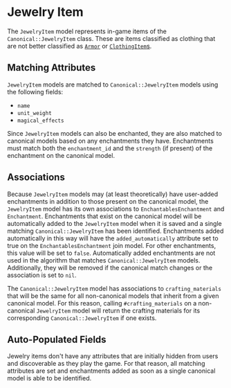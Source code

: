 # Jewelry Item

The `JewelryItem` model represents in-game items of the `Canonical::JewelryItem` class. These are items classified as clothing that are not better classified as [`Armor`](/docs/in_game_items/armor.md) or [`ClothingItem`s](/docs/in_game_items/clothing-item.md).

## Matching Attributes

`JewelryItem` models are matched to `Canonical::JewelryItem` models using the following fields:

* `name`
* `unit_weight`
* `magical_effects`

Since `JewelryItem` models can also be enchanted, they are also matched to canonical models based on any enchantments they have. Enchantments must match both the `enchantment_id` and the `strength` (if present) of the enchantment on the canonical model.

## Associations

Because `JewelryItem` models may (at least theoretically) have user-added enchantments in addition to those present on the canonical model, the `JewelryItem` model has its own associations to `EnchantablesEnchantment` and `Enchantment`. Enchantments that exist on the canonical model will be automatically added to the `JewelryItem` model when it is saved and a single matching `Canonical::JewelryItem` has been identified. Enchantments added automatically in this way will have the `added_automatically` attribute set to true on the `EnchantablesEnchantment` join model. For other enchantments, this value will be set to `false`. Automatically added enchantments are not used in the algorithm that matches `Canonical::JewelryItem` models. Additionally, they will be removed if the canonical match changes or the association is set to `nil`.

The `Canonical::JewelryItem` model has associations to `crafting_materials` that will be the same for all non-canonical models that inherit from a given canonical model. For this reason, calling `#crafting_materials` on a non-canonical `JewelryItem` model will return the crafting materials for its corresponding `Canonical::JewelryItem` if one exists.

## Auto-Populated Fields

Jewelry items don't have any attributes that are initially hidden from users and discoverable as they play the game. For that reason, all matching attributes are set and enchantments added as soon as a single canonical model is able to be identified.

